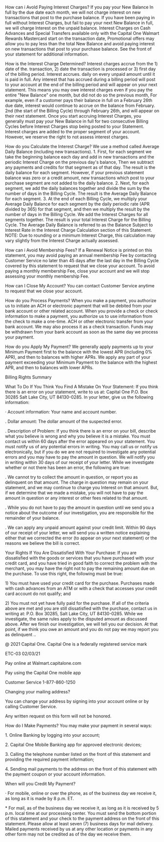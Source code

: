 <!-- PageNumber="001" -->

How can i Avold Paying Interest Charges? If you pay your New Balance In full by the due date
each month, we will not charge interest on new transactions that post to the purchase balance. If
you have been paying in full without Interest Charges, but fail to pay your next New Balance in full,
we will charge Interest on the unpaid balance. Interest Charges on Cash Advances and Special
Transfers available only with the Capital One Walmart Rewards Mastercard start on the transaction
date, Promotional offers may allow you to pay less than the total New Balance and avoid paying
interest on new transactions that post to your purchase balance. See the front of your statement for
additional information.

How is the Interest Charge Determined? Interest charges accrue from the 1) date of the.
transaction, 2) date the transaction is processed or 3) first day of the billing period. Interest accrues.
daily on every unpaid amount until it is paid in full. Any interest that has accrued during a billing
period will post to your account at the end of the billing period and will appear on your next
statement. This means you may owe interest charges even if you pay the entire "New Balance" one
month, but did not do so the previous month, For example, even if a customer pays their balance in
full on a February 26th due date, interest would continue to accrue on the balance from February.
2nd (the start of the Billing Cycle) through February 26th, and will appear on their next statement.
Once you start accruing Interest Charges, you generally must pay your New Balance in full for two
consecutive Billing Cycles before Interest Charges stop being posted to your Statement. Interest
charges are added to the proper segment of your account. However, we reserve the right to not
assess interest charges.

How do you Calculate the Interest Charge? We use a method called Average Daily Balance
(including new transactions). 1. First, for each segment we take the beginning balance each day
and add in new transactions and the periodic Interest Charge on the previous day's balance, Then
we subtract any payments and credits for that segment as of that day. The result is the daily
balance for each segment. However, if your previous statement balance was zero or a credit
amount, new transactions which post to your purchase segment are not added to the daily balance.
2. Next, for each segment, we add the daily balances together and divide the sum by the number of
days in the Billing Cycle. The result is the Average Daily Balance for each segment. 3. At the end of
each Billing Cycle, we multiply your Average Daily Balance for each segment by the daily periodic
rate (APR divided by 365) for that segment, and then we multiply the result by the number of days
in the Billing Cycle. We add the Interest Charges for all segments together. The result is your total
Interest Charge for the Billing Cycle. The Average Daily Balance is referred to as the Balance
Subject to Interest Rate in the Interest Charge Calculation section of this Statement. NOTE: Due to
rounding or a minimum Interest Charge, this calculation may vary slightly from the Interest Charge
actually assessed.

How can i Avoid Membership Fees? If a Renewal Notice is printed on this statement, you may
avoid paying an annual membership Fee by contacting Customer Service no later than 45 days
after the last day in the Billing Cycle covered by this statement to request that we close your
account. To avoid paying a monthly membership Fee, close your account and we will stop
assessing your monthly membership Fee.

How can I Close My Account? You can contact Customer Service anytime to request that
we close your account.

How do you Process Payments? When you make a payment, you authorize us to initiate an
ACH or electronic payment that will be debited from your bank account or other related
account. When you provide a check or check information to make a payment, you authorize us
to use information from the check to make a one-time. ACH or other electronic transfer from
your bank account. We may also process it as a check transaction. Funds may be withdrawn
from your bank account as soon as the same day we process your payment.

How do you Apply My Payment? We generally apply payments up to your Minimum
Payment first to the balance with the lowest APR (including 0% APR), and then to balances
with higher APRs. We apply any part of your payment exceeding your Minimum Payment to
the balance with the highest APR, and then to balances with lower APRs.

Billing Rights Summary

What To Do If You Think You Find A Mistake On Your Statement: If you think there is an
error on your statement, write to us at: Capital One P.O. Box 30285 Salt Lake City, UT
84130-0285. In your letter, give us the following information:

· Account information: Your name and account number.

. Dollar amount: The dollar amount of the suspected error.

. Description of Problem: If you think there is an error on your bill, describe what you believe is
wrong and why you believe it is a mistake. You must contact us within 60 days after the error
appeared on your statement. You must notify us of any potential errors in writing. You may call
us or notify us electronically, but if you do we are not required to investigate any potential
errors and you may have to pay the amount in question. We will notify you in writing within 30
days of our receipt of your letter. While we investigate whether or not there has been an error,
the following are true:

. We cannot try to collect the amount in question, or report you as delinquent on that amount.
The charge in question may remain on your statement, and we may continue to charge you
Interest on that amount. But, if we determine that we made a mistake, you will not have to pay
the amount in question or any interest or other fees related to that amount.

. While you do not have to pay the amount in question until we send you a notice about the
outcome of our investigation, you are responsible for the remainder of your balance.

. We can apply any unpaid amount against your credit limit. Within 90 days of our receipt of
your letter, we will send you a written notice explaining either that we corrected the error (to
appear on your next statement) or the reasons we believe the bill is correct.

Your Rights If You Are Dissatisfied With Your Purchase: If you are dissatisfied with the
goods or services that you have purchased with your credit card, and you have tried in good
faith to correct the problem with the merchant, you may have the right not to pay the remaining
amount due on the purchase. To use this right, the following must be true:

1\) You must have used your credit card for the purchase. Purchases made with cash
advances from an ATM or with a check that accesses your credit card account do not qualify;
and

2\) You must not yet have fully paid for the purchase. If all of the criteria above are met and you
are still dissatisfied with the purchase, contact us in writing at: P.O. Box 30285, Salt Lake City,
UT 84130-0285. While we investigate, the same rules apply to the disputed amount as
discussed above. After we finish our investigation, we will tell you our decision. At that point, if
we think you owe an amount and you do not pay we may report you as delinquent ..

@ 2021 Capital One. Capital One is a federally registered service mark

ETC-03 02/03/21

Pay online at Walmart.capitalone.com

Pay using the Capital One mobile app

Customer Service 1-877-860-1250

Changing your mailing address?

You can change your address by signing into your account online or by calling
Customer Service.

Any written request on this form will not be honored.

How do I Make Payments? You may make your payment in several ways:

1\.
Online Banking by logging into your account;

2\.
Capital One Mobile Banking app for approved electronic devices;

3\.
Calling the telephone number listed on the front of this statement and providing the
required payment information;

4\.
Sending mail payments to the address on the front of this statement with the
payment coupon or your account information.

When will you Credit My Payment?

· For mobile, online or over the phone, as of the business day we receive it, as long
as it is made by 8 p.m. ET.

\* For mail, as of the business day we receive it, as long as it is received by 5 p.m.
local time at our processing center. You must send the bottom portion of this
statement and your check to the payment address on the front of this statement.
Please allow at least seven (7) business days for mail delivery. Mailed payments
received by us at any other location or payments in any other form may not be
credited as of the day we receive them.

<!-- PageBreak -->

